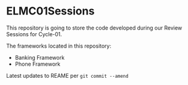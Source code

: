 # ELMC01Sessions
This repository is going to store the code developed during our Review Sessions for Cycle-01.

The frameworks located in this repository:
- Banking Framework
- Phone Framework

Latest updates to REAME per `git commit --amend`

